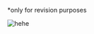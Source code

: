 *only for revision purposes

![hehe](https://media.tenor.com/DfSs6KiP6-kAAAAC/akshay-kumar-smile.gif)
